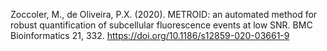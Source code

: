 

Zoccoler, M., de Oliveira, P.X. (2020). METROID: an automated method for robust quantification of subcellular fluorescence events at low SNR. BMC Bioinformatics 21, 332. https://doi.org/10.1186/s12859-020-03661-9
